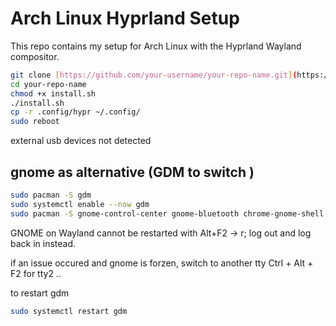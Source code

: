 # Arch Linux Hyprland Setup

This repo contains my setup for Arch Linux with the Hyprland Wayland compositor.

```bash
git clone [https://github.com/your-username/your-repo-name.git](https://github.com/your-username/your-repo-name.git)
cd your-repo-name
chmod +x install.sh
./install.sh
cp -r .config/hypr ~/.config/
sudo reboot
```



external usb devices not detected 

## gnome as alternative (GDM to switch )
```bash
sudo pacman -S gdm
sudo systemctl enable --now gdm
sudo pacman -S gnome-control-center gnome-bluetooth chrome-gnome-shell gnome-tweaks
```

GNOME on Wayland cannot be restarted with Alt+F2 → r; log out and log back in instead.

if an issue occured and gnome is forzen, switch to another tty
Ctrl + Alt + F2 for tty2 ..

to restart gdm 
```bash
sudo systemctl restart gdm
```
